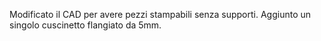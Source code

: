 Modificato il CAD per avere pezzi stampabili senza supporti.
Aggiunto un singolo cuscinetto flangiato da 5mm.
